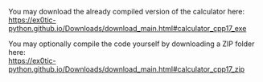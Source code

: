 You may download the already compiled version of the calculator here:  
https://ex0tic-python.github.io/Downloads/download_main.html#calculator_cpp17_exe

You may optionally compile the code yourself by downloading a ZIP folder here:  
https://ex0tic-python.github.io/Downloads/download_main.html#calculator_cpp17_zip

